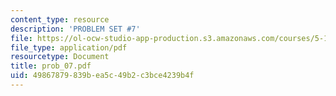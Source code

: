 ```yaml
---
content_type: resource
description: 'PROBLEM SET #7'
file: https://ol-ocw-studio-app-production.s3.amazonaws.com/courses/5-12-organic-chemistry-i-spring-2003/49867879839bea5c49b2c3bce4239b4f_prob_07.pdf
file_type: application/pdf
resourcetype: Document
title: prob_07.pdf
uid: 49867879-839b-ea5c-49b2-c3bce4239b4f
---
```

